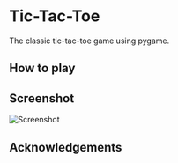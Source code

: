 # Tic-Tac-Toe

The classic tic-tac-toe game using pygame.
## How to play

## Screenshot

![Screenshot](isketch_screenshot1.jpg)

## Acknowledgements
